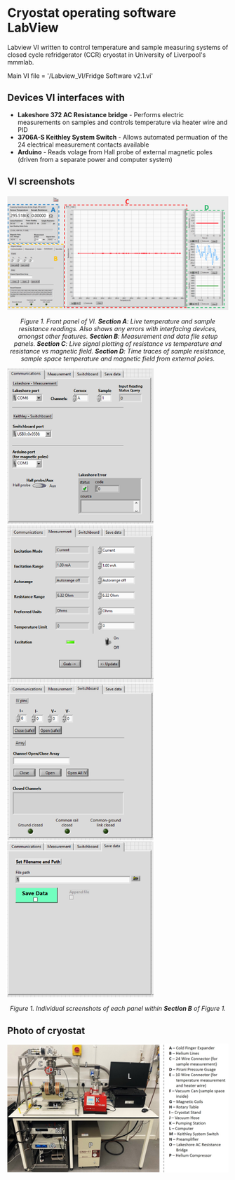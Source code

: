 # Cryostat operating software LabView

Labview VI written to control temperature and sample measuring systems of closed cycle refridgerator (CCR) cryostat in University of Liverpool's mmmlab.

Main VI file = '/Labview_VI/Fridge Software v2.1.vi'

## Devices VI interfaces with
- <strong>Lakeshore 372 AC Resistance bridge</strong> - Performs electric measurements on samples and controls temperature via heater wire and PID
- <strong>3706A-S Keithley System Switch</strong> - Allows automated permuation of the 24 electrical measurement contacts available
- <strong>Arduino</strong> - Reads volage from Hall probe of external magnetic poles (driven from a separate power and computer system)


## VI screenshots

<p float="centre">
  <img src="/screenshots/LABVIEW_screenshot_ANNOTATED.png"/>
</p>
<p align="center"><i>Figure 1.  Front panel of VI. <strong>Section A</strong>:  Live temperature and sample
resistance readings. Also shows any errors with interfacing devices, amongst other features. <strong>Section B</strong>: Measurement and data file setup panels. <strong>Section C</strong>: Live signal plotting of resistance vs temperature and resistance vs magnetic field. <strong>Section D</strong>: Time traces of sample resistance, sample space temperature and magnetic field from external poles.</i></p>

<p float="centre">
  <img src="/screenshots/config_panel_comms.PNG" width="333"/>
  <img src="/screenshots/config_panel_measurements.PNG" width="333"/>
  <img src="/screenshots/config_panel_swithcboard.PNG" width="333"/>
  <img src="/screenshots/config_panel_datasave.PNG" width="333"/>
</p>
<p align="center"><i>Figure 1.  Individual screenshots of each panel within <strong>Section B</strong> of Figure 1.</i></p>

## Photo of cryostat
 
<img src="/screenshots/Fridge_entire setup_annotated_2.jpg"/>






